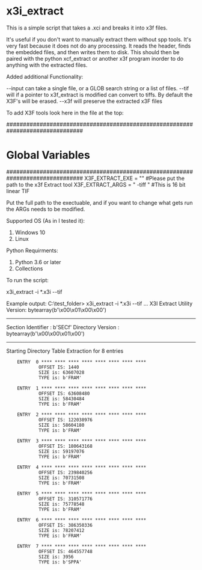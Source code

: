 # x3i_extract
This is a simple script that takes a .xci and breaks it into x3f files.

It's useful if you don't want to manually extract them without spp tools. It's very fast because it does not do any processing. It reads the header, finds the embedded files, and then writes them to disk. This should then be paired with the python xcf_extract or another x3f program inorder to do anything with the extracted files.

Added additional Functionality:

--input can take a single file, or a GLOB search string or a list of files. 
--tif will if a pointer to x3f_extract is modified can convert to tiffs. By default the X3F's will be erased.
--x3f will preserve the extracted x3F files

To add X3F tools look here in the file at the top:

###############################################################################
# Global Variables
###############################################################################
X3F_EXTRACT_EXE = "" #Please put the path to the x3f Extract tool
X3F_EXTRACT_ARGS = " -tiff " #This is 16 bit linear TIF

Put the full path to the exectuable, and if you want to change what gets run the ARGs needs to be modified.

Supported OS (As in I tested it):
1. Windows 10
2. Linux

Python Requirments:
1. Python 3.6 or later
2. Collections

To run the script:

x3i_extract -i *.x3i --tif

Example output:
C:\test_folder> x3i_extract -i *.x3i --tif
...
X3I Extract Utility
Version:  bytearray(b'\x00\x01\x00\x00')
**** **** **** **** **** **** **** **** **** **** ****
Section Identifier   : b'SECf'
Directory Version    : bytearray(b'\x00\x00\x01\x00')
**** **** **** **** **** **** **** **** **** **** ****
Starting Directory Table Extraction for 8 entries

        ENTRY  0 **** **** **** **** **** **** **** ****
                OFFSET IS: 1440
                SIZE is: 63607028
                TYPE is: b'FRAM'

        ENTRY  1 **** **** **** **** **** **** **** ****
                OFFSET IS: 63608480
                SIZE is: 58430484
                TYPE is: b'FRAM'

        ENTRY  2 **** **** **** **** **** **** **** ****
                OFFSET IS: 122038976
                SIZE is: 58604180
                TYPE is: b'FRAM'

        ENTRY  3 **** **** **** **** **** **** **** ****
                OFFSET IS: 180643168
                SIZE is: 59197076
                TYPE is: b'FRAM'

        ENTRY  4 **** **** **** **** **** **** **** ****
                OFFSET IS: 239840256
                SIZE is: 70731508
                TYPE is: b'FRAM'

        ENTRY  5 **** **** **** **** **** **** **** ****
                OFFSET IS: 310571776
                SIZE is: 75778548
                TYPE is: b'FRAM'

        ENTRY  6 **** **** **** **** **** **** **** ****
                OFFSET IS: 386350336
                SIZE is: 78207412
                TYPE is: b'FRAM'

        ENTRY  7 **** **** **** **** **** **** **** ****
                OFFSET IS: 464557748
                SIZE is: 3956
                TYPE is: b'SPPA'
